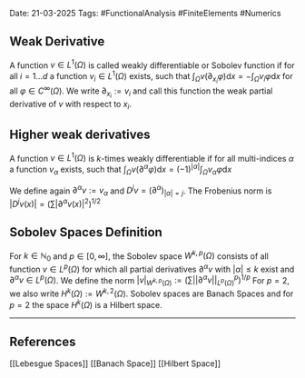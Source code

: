 Date: 21-03-2025
Tags: #FunctionalAnalysis #FiniteElements #Numerics 
## Weak Derivative
A function $v \in L^1(\Omega)$ is called weakly differentiable or Sobolev function if for all $i = 1 \ldots d$ a function $v_i \in L^1 (\Omega)$ exists, such that
	$\int_\Omega v (\partial_{x_i} \varphi) \text{d}x = - \int_\Omega v_i \varphi \text{d}x$
for all $\varphi \in C^\infty (\Omega)$. We write $\partial_{x_i} := v_i$ and call this function the weak partial derivative of $v$ with respect to $x_i$.
## Higher weak derivatives
A function $v \in L^1(\Omega)$ is $k$-times weakly differentiable if for all multi-indices $\alpha$ a function $v_\alpha$ exists, such that
	$\int_\Omega v (\partial^\alpha \varphi) \text{d}x = (-1)^{|\alpha|} \int_\Omega v_\alpha \varphi \text{d}x$

We define again $\partial^\alpha v:= v_\alpha$ and $D^j v = (\partial^\alpha)_{|\alpha|=j}$.
The Frobenius norm is $|D^j v(x)| = (\sum |\partial^\alpha v(x)|^2 )^{1/2}$
## Sobolev Spaces Definition

For $k \in \mathbb{N}_0$ and $p \in [0 , \infty]$, the Sobolev space $W^{k,p}(\Omega)$ consists of all function $v \in L^p(\Omega)$ for which all partial derivatives $\partial^\alpha v$ with $|\alpha| \leq k$ exist and $\partial^\alpha v \in L^p(\Omega)$. We define the norm
	$|v|_{W^{k,p}(\Omega)} := (\sum ||\partial^\alpha v||^p_{L^p(\Omega)})^{1/p}$
For $p=2$, we also write $H^k (\Omega) := W^{k,2}(\Omega)$.
Sobolev spaces are Banach Spaces and for $p=2$ the space $H^k(\Omega)$ is a Hilbert space.

---
## References
[[Lebesgue Spaces]]
[[Banach Space]]
[[Hilbert Space]]